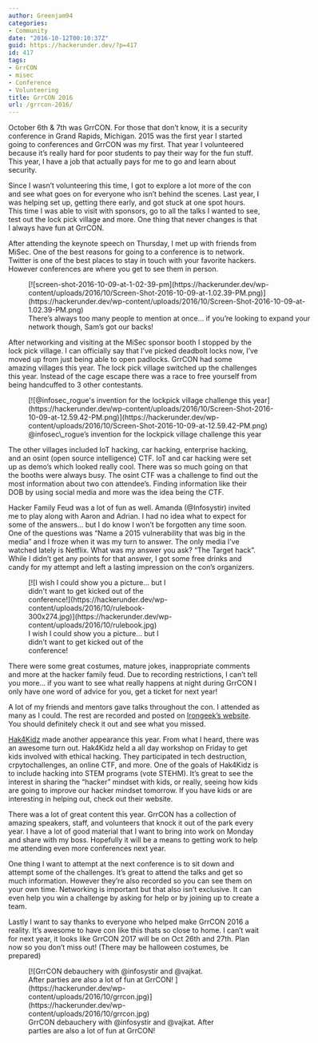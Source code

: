 ```yaml
---
author: Greenjam94
categories:
- Community
date: "2016-10-12T00:10:37Z"
guid: https://hackerunder.dev/?p=417
id: 417
tags:
- GrrCON
- misec
- Conference
- Volunteering
title: GrrCON 2016
url: /grrcon-2016/
---
```


October 6th &amp; 7th was GrrCON. For those that don’t know, it is a security conference in Grand Rapids, Michigan. 2015 was the first year I started going to conferences and GrrCON was my first. That year I volunteered because it’s really hard for poor students to pay their way for the fun stuff. This year, I have a job that actually pays for me to go and learn about security.

Since I wasn’t volunteering this time, I got to explore a lot more of the con and see what goes on for everyone who isn’t behind the scenes. Last year, I was helping set up, getting there early, and got stuck at one spot hours. This time I was able to visit with sponsors, go to all the talks I wanted to see, test out the lock pick village and more. One thing that never changes is that I always have fun at GrrCON.

After attending the keynote speech on Thursday, I met up with friends from MiSec. One of the best reasons for going to a conference is to network. Twitter is one of the best places to stay in touch with your favorite hackers. However conferences are where you get to see them in person.

<figure aria-describedby="caption-attachment-419" class="wp-caption aligncenter" id="attachment_419" style="width: 592px">[![screen-shot-2016-10-09-at-1-02-39-pm](https://hackerunder.dev/wp-content/uploads/2016/10/Screen-Shot-2016-10-09-at-1.02.39-PM.png)](https://hackerunder.dev/wp-content/uploads/2016/10/Screen-Shot-2016-10-09-at-1.02.39-PM.png)<figcaption class="wp-caption-text" id="caption-attachment-419">There’s always too many people to mention at once… if you’re looking to expand your network though, Sam’s got our backs!</figcaption></figure>

After networking and visiting at the MiSec sponsor booth I stopped by the lock pick village. I can officially say that I’ve picked deadbolt locks now, I’ve moved up from just being able to open padlocks. GrrCON had some amazing villages this year. The lock pick village switched up the challenges this year. Instead of the cage escape there was a race to free yourself from being handcuffed to 3 other contestants.

<figure aria-describedby="caption-attachment-420" class="wp-caption aligncenter" id="attachment_420" style="width: 495px">[![@infosec_rogue's invention for the lockpick village challenge this year](https://hackerunder.dev/wp-content/uploads/2016/10/Screen-Shot-2016-10-09-at-12.59.42-PM.png)](https://hackerunder.dev/wp-content/uploads/2016/10/Screen-Shot-2016-10-09-at-12.59.42-PM.png)<figcaption class="wp-caption-text" id="caption-attachment-420">@infosec\_rogue’s invention for the lockpick village challenge this year</figcaption></figure>

The other villages included IoT hacking, car hacking, enterprise hacking, and an osint (open source intelligence) CTF. IoT and car hacking were set up as demo’s which looked really cool. There was so much going on that the booths were always busy. The osint CTF was a challenge to find out the most information about two con attendee’s. Finding information like their DOB by using social media and more was the idea being the CTF.

Hacker Family Feud was a lot of fun as well. Amanda (@Infosystir) invited me to play along with Aaron and Adrian. I had no idea what to expect for some of the answers… but I do know I won’t be forgotten any time soon. One of the questions was “Name a 2015 vulnerability that was big in the media” and I froze when it was my turn to answer. The only media I’ve watched lately is Netflix. What was my answer you ask? “The Target hack”. While I didn’t get any points for that answer, I got some free drinks and candy for my attempt and left a lasting impression on the con’s organizers.

<figure aria-describedby="caption-attachment-421" class="wp-caption aligncenter" id="attachment_421" style="width: 300px">[![I wish I could show you a picture... but I didn't want to get kicked out of the conference!](https://hackerunder.dev/wp-content/uploads/2016/10/rulebook-300x274.jpg)](https://hackerunder.dev/wp-content/uploads/2016/10/rulebook.jpg)<figcaption class="wp-caption-text" id="caption-attachment-421">I wish I could show you a picture… but I didn’t want to get kicked out of the conference!</figcaption></figure>

There were some great costumes, mature jokes, inappropriate comments and more at the hacker family feud. Due to recording restrictions, I can’t tell you more… if you want to see what really happens at night during GrrCON I only have one word of advice for you, get a ticket for next year!

A lot of my friends and mentors gave talks throughout the con. I attended as many as I could. The rest are recorded and posted on [Irongeek’s website](http://www.irongeek.com/i.php?page=videos/grrcon2016/mainlist). You should definitely check it out and see what you missed.

[Hak4Kidz](http://www.hak4kidz.com/) made another appearance this year. From what I heard, there was an awesome turn out. Hak4Kidz held a all day workshop on Friday to get kids involved with ethical hacking. They participated in tech destruction, crpytochallenges, an online CTF, and more. One of the goals of Hak4Kidz is to include hacking into STEM programs (vote STEHM). It’s great to see the interest in sharing the “hacker” mindset with kids, or really, seeing how kids are going to improve our hacker mindset tomorrow. If you have kids or are interesting in helping out, check out their website.

There was a lot of great content this year. GrrCON has a collection of amazing speakers, staff, and volunteers that knock it out of the park every year. I have a lot of good material that I want to bring into work on Monday and share with my boss. Hopefully it will be a means to getting work to help me attending even more conferences next year.

One thing I want to attempt at the next conference is to sit down and attempt some of the challenges. It’s great to attend the talks and get so much information. However they’re also recorded so you can see them on your own time. Networking is important but that also isn’t exclusive. It can even help you win a challenge by asking for help or by joining up to create a team.

Lastly I want to say thanks to everyone who helped make GrrCON 2016 a reality. It’s awesome to have con like this thats so close to home. I can’t wait for next year, it looks like GrrCON 2017 will be on Oct 26th and 27th. Plan now so you don’t miss out! (There may be halloween costumes, be prepared)

<figure aria-describedby="caption-attachment-424" class="wp-caption aligncenter" id="attachment_424" style="width: 384px">[![GrrCON debauchery with @infosystir and @vajkat. After parties are also a lot of fun at GrrCON! ](https://hackerunder.dev/wp-content/uploads/2016/10/grrcon.jpg)](https://hackerunder.dev/wp-content/uploads/2016/10/grrcon.jpg)<figcaption class="wp-caption-text" id="caption-attachment-424">GrrCON debauchery with @infosystir and @vajkat. After parties are also a lot of fun at GrrCON!</figcaption></figure>